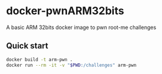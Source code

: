 # docker-pwnARM32bits
A basic ARM 32bits docker image to pwn root-me challenges
## Quick start
```bash
docker build -t arm-pwn .
docker run --rm -it -v "$PWD:/challenges" arm-pwn
